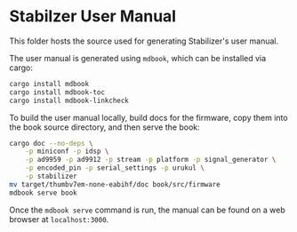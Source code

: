 # Stabilzer User Manual

This folder hosts the source used for generating Stabilizer's user manual.

The user manual is generated using `mdbook`, which can be installed via cargo:

```bash
cargo install mdbook
cargo install mdbook-toc
cargo install mdbook-linkcheck
```

To build the user manual locally, build docs for the firmware, copy them into the book source
directory, and then serve the book:

```bash
cargo doc --no-deps \
    -p miniconf -p idsp \
    -p ad9959 -p ad9912 -p stream -p platform -p signal_generator \
    -p encoded_pin -p serial_settings -p urukul \
    -p stabilizer
mv target/thumbv7em-none-eabihf/doc book/src/firmware
mdbook serve book
```

Once the `mdbook serve` command is run, the manual can be found on a web browser at
`localhost:3000`.

